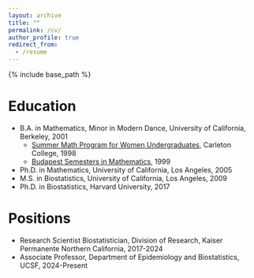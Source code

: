 ```yaml
---
layout: archive
title: ""
permalink: /cv/
author_profile: true
redirect_from:
  - /resume
---
```


{% include base_path %}

Education
======
* B.A. in Mathematics, Minor in Modern Dance, University of California, Berkeley, 2001
  * [Summer Math Program for Women Undergraduates](https://www.math.carleton.edu/smp/), Carleton College, 1998
  * [Budapest Semesters in Mathematics](https://www.budapestsemesters.com/), 1999  
* Ph.D. in Mathematics, University of California, Los Angeles, 2005
* M.S. in Biostatistics, University of California, Los Angeles, 2009
* Ph.D. in Biostatistics, Harvard University, 2017

Positions
======
* Research Scientist Biostatistician, Division of Research, Kaiser Permanente Northern California, 2017-2024
* Associate Professor, Department of Epidemiology and Biostatistics, UCSF, 2024-Present

  
